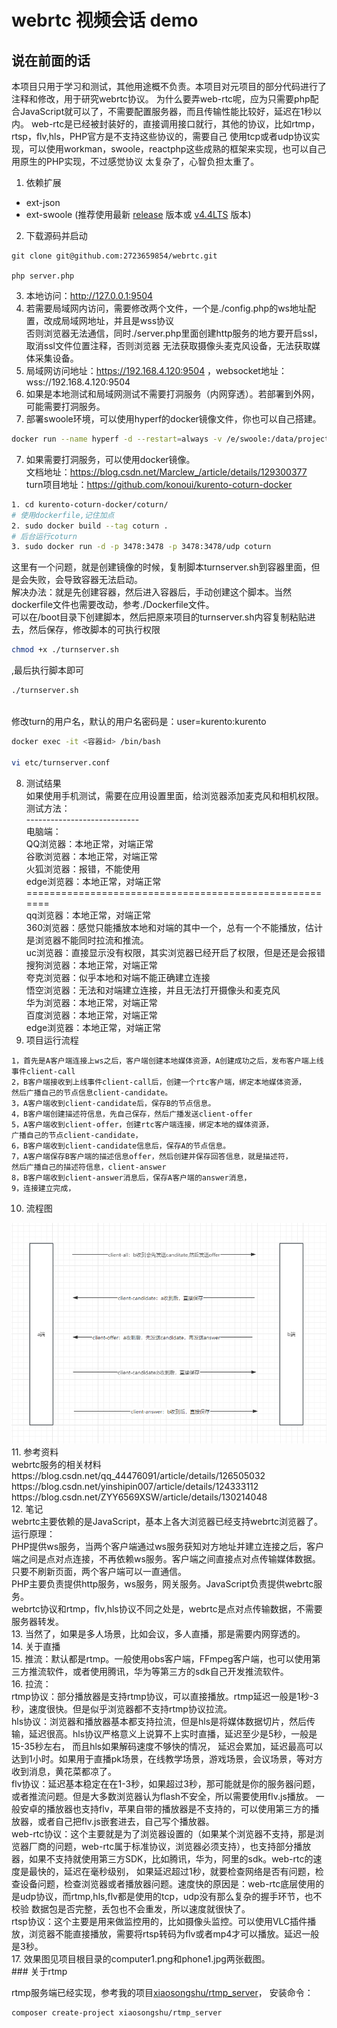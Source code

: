 # webrtc 视频会话 demo

## 说在前面的话

本项目只用于学习和测试，其他用途概不负责。本项目对元项目的部分代码进行了 注释和修改，用于研究webrtc协议。
为什么要弄web-rtc呢，应为只需要php配合JavaScript就可以了，不需要配置服务器，而且传输性能比较好，延迟在1秒以内。
web-rtc是已经被封装好的，直接调用接口就行，其他的协议，比如rtmp，rtsp，flv,hls，PHP官方是不支持这些协议的，需要自己
使用tcp或者udp协议实现，可以使用workman，swoole，reactphp这些成熟的框架来实现，也可以自己用原生的PHP实现，不过感觉协议
太复杂了，心智负担太重了。


1. 依赖扩展

* ext-json
* ext-swoole (推荐使用最新 [release](https://github.com/swoole/swoole-src/releases/latest)
  版本或 [v4.4LTS](https://github.com/swoole/swoole-src/tree/v4.4.x) 版本)

2. 下载源码并启动

```shell
git clone git@github.com:2723659854/webrtc.git

php server.php
```


3. 本地访问：http://127.0.0.1:9504 <br>
4. 若需要局域网内访问，需要修改两个文件，一个是./config.php的ws地址配置，改成局域网地址，并且是wss协议 <br>
   否则浏览器无法通信，同时./server.php里面创建http服务的地方要开启ssl，取消ssl文件位置注释，否则浏览器 无法获取摄像头麦克风设备，无法获取媒体采集设备。 <br>
5. 局域网访问地址：https://192.168.4.120:9504 ，websocket地址：wss://192.168.4.120:9504 <br>
6. 如果是本地测试和局域网测试不需要打洞服务（内网穿透）。若部署到外网，可能需要打洞服务。 <br>
7. 部署swoole环境，可以使用hyperf的docker镜像文件，你也可以自己搭建。 <br>

```bash 
docker run --name hyperf -d --restart=always -v /e/swoole:/data/project  -p 9507:9507 -p 18306:18306  -p 9506:9506 -p 9504:9504  -it  --privileged -u root  --entrypoint /bin/sh  hyperf/hyperf:7.4-alpine-v3.11-swoole
```

7. 如果需要打洞服务，可以使用docker镜像。<br>
   文档地址：https://blog.csdn.net/Marclew_/article/details/129300377
   <br>
   turn项目地址：https://github.com/konoui/kurento-coturn-docker

```bash 
1. cd kurento-coturn-docker/coturn/
# 使用dockerfile,记住加点
2. sudo docker build --tag coturn .
# 后台运行coturn
3. sudo docker run -d -p 3478:3478 -p 3478:3478/udp coturn 

```

这里有一个问题，就是创建镜像的时候，复制脚本turnserver.sh到容器里面，但是会失败，会导致容器无法启动。
<br>
解决办法：就是先创建容器，然后进入容器后，手动创建这个脚本。当然dockerfile文件也需要改动，参考./Dockerfile文件。
<br>
可以在/boot目录下创建脚本，然后把原来项目的turnserver.sh内容复制粘贴进去，然后保存，修改脚本的可执行权限

```bash 
chmod +x ./turnserver.sh 
```

,最后执行脚本即可

```bash 
./turnserver.sh
```

<br>
修改turn的用户名，默认的用户名密码是：user=kurento:kurento

```bash 
docker exec -it <容器id> /bin/bash
 
vi etc/turnserver.conf
```

8. 测试结果 <br>
   如果使用手机测试，需要在应用设置里面，给浏览器添加麦克风和相机权限。<br>
   测试方法：<br>
   ----------------------------<br>
   电脑端：<br>
   QQ浏览器：本地正常，对端正常<br>
   谷歌浏览器：本地正常，对端正常<br>
   火狐浏览器：报错，不能使用<br>
   edge浏览器：本地正常，对端正常<br>
   =======================================================<br>
   qq浏览器：本地正常，对端正常<br>
   360浏览器：感觉只能播放本地和对端的其中一个，总有一个不能播放，估计是浏览器不能同时拉流和推流。<br>
   uc浏览器：直接显示没有权限，其实浏览器已经开启了权限，但是还是会报错<br>
   搜狗浏览器：本地正常，对端正常<br>
   夸克浏览器：似乎本地和对端不能正确建立连接<br>
   悟空浏览器：无法和对端建立连接，并且无法打开摄像头和麦克风<br>
   华为浏览器：本地正常，对端正常<br>
   百度浏览器：本地正常，对端正常<br>
   edge浏览器：本地正常，对端正常<br>
9. 项目运行流程
```text
1，首先是A客户端连接上ws之后，客户端创建本地媒体资源，A创建成功之后，发布客户端上线事件client-call
2，B客户端接收到上线事件client-call后，创建一个rtc客户端，绑定本地媒体资源，
然后广播自己的节点信息client-candidate。
3，A客户端收到client-candidate后，保存B的节点信息。
4，B客户端创建描述符信息，先自己保存，然后广播发送client-offer
5，A客户端收到client-offer，创建rtc客户端连接，绑定本地的媒体资源，
广播自己的节点client-candidate，
6，B客户端收到client-candidate信息后，保存A的节点信息。
7，A客户端保存B客户端的描述信息offer，然后创建并保存回答信息，就是描述符，
然后广播自己的描述符信息，client-answer
8，B客户端收到client-answer消息后，保存A客户端的answer消息，
9，连接建立完成，
```
10. 流程图
<img src="./webrtc.png" alt="流程图" >
11. 参考资料<br>
    webrtc服务的相关材料 <br>
    https://blog.csdn.net/qq_44476091/article/details/126505032  <br>
    https://blog.csdn.net/yinshipin007/article/details/124333112 <br>
    https://blog.csdn.net/ZYY6569XSW/article/details/130214048 <br>
12. 笔记<br>
    webrtc主要依赖的是JavaScript，基本上各大浏览器已经支持webrtc浏览器了。<br>
    运行原理：<br>PHP提供ws服务，当两个客户端通过ws服务获知对方地址并建立连接之后，客户端之间是点对点连接，不再依赖ws服务。客户端之间直接点对点传输媒体数据。 只要不刷新页面，两个客户端可以一直通信。
    <br>
    PHP主要负责提供http服务，ws服务，网关服务。JavaScript负责提供webrtc服务。<br>
    webrtc协议和rtmp，flv,hls协议不同之处是，webrtc是点对点传输数据，不需要服务器转发。<br>
13. 当然了，如果是多人场景，比如会议，多人直播，那是需要内网穿透的。 <br>
14. 关于直播 <br>
15. 推流：默认都是rtmp。一般使用obs客户端，FFmpeg客户端，也可以使用第三方推流软件，或者使用腾讯，华为等第三方的sdk自己开发推流软件。 <br>
16. 拉流：<br>
    rtmp协议：部分播放器是支持rtmp协议，可以直接播放。rtmp延迟一般是1秒-3秒，速度很快。但是似乎浏览器都不支持rtmp协议拉流。<br>
    hls协议：浏览器和播放器基本都支持拉流，但是hls是将媒体数据切片，然后传输，延迟很高。hls协议严格意义上说算不上实时直播，延迟至少是5秒，一般是15-35秒左右， 而且hls如果解码速度不够快的情况，
    延迟会累加，延迟最高可以达到1小时。如果用于直播pk场景，在线教学场景，游戏场景，会议场景，等对方收到消息，黄花菜都凉了。<br>
    flv协议：延迟基本稳定在在1-3秒，如果超过3秒，那可能就是你的服务器问题，或者推流问题。但是大多数浏览器认为flash不安全，所以需要使用flv.js播放。
    一般安卓的播放器也支持flv，苹果自带的播放器是不支持的，可以使用第三方的播放器，或者自己把flv.js嵌套进去，自己写个播放器。<br>
    web-rtc协议：这个主要就是为了浏览器设置的（如果某个浏览器不支持，那是浏览器厂商的问题，web-rtc属于标准协议，浏览器必须支持），也支持部分播放器，如果不支持就使用第三方SDK，比如腾讯，华为，阿里的sdk。web-rtc的速度是最快的，延迟在毫秒级别，
    如果延迟超过1秒，就要检查网络是否有问题，检查设备问题，检查浏览器或者播放器问题。速度快的原因是：web-rtc底层使用的是udp协议，而rtmp,hls,flv都是使用的tcp，udp没有那么复杂的握手环节，也不校验
    数据包是否完整，丢包也不会重发，所以速度就很快了。<br>
    rtsp协议：这个主要是用来做监控用的，比如摄像头监控。可以使用VLC插件播放，浏览器不能直接播放，需要将rtsp转码为flv或者mp4才可以播放。延迟一般是3秒。 <br>
17. 效果图见项目根目录的computer1.png和phone1.jpg两张截图。 <br>
### 关于rtmp

rtmp服务端已经实现，参考我的项目<a href="https://github.com/2723659854/rtmp_server">xiaosongshu/rtmp_server</a>，
安装命令：
```bash
composer create-project xiaosongshu/rtmp_server
```

